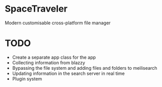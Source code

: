 # SpaceTraveler
Modern customisable cross-platform file manager

# TODO
- Create a separate app class for the app
- Collecting information from blazzy
- Bypassing the file system and adding files and folders to meilisearch
- Updating information in the search server in real time
- Plugin system
